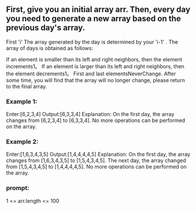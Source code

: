 ## First, give you an initial array arr. Then, every day you need to generate a new array based on the previous day's array.

First 'i' The array generated by the day is determined by your 'i-1' . The array of days is obtained as follows:

If an element is smaller than its left and right neighbors, then the element increments1。
If an element is larger than its left and right neighbors, then the element decrements1。
First and last elementsNeverChange.
After some time, you will find that the array will no longer change, please return to the final array.

 

### Example 1:

Enter:[6,2,3,4]
Output:[6,3,3,4]
Explanation:
 On the first day, the array changes from [6,2,3,4] to [6,3,3,4].
 No more operations can be performed on the array.

### Example 2:

Enter:[1,6,3,4,3,5]
Output:[1,4,4,4,4,5]
Explanation:
 On the first day, the array changes from [1,6,3,4,3,5] to [1,5,4,3,4,5].
 The next day, the array changed from [1,5,4,3,4,5] to [1,4,4,4,4,5].
 No more operations can be performed on the array.
 

### prompt:

1 <= arr.length <= 100
